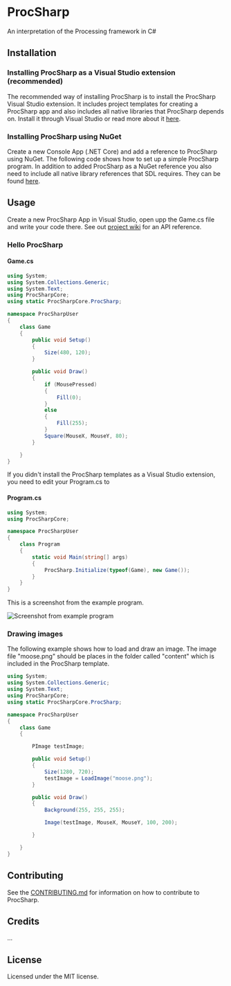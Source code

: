 # ProcSharp
An interpretation of the Processing framework in C#

## Installation
### Installing ProcSharp as a Visual Studio extension (recommended)
The recommended way of installing ProcSharp is to install the ProcSharp Visual Studio extension. It includes project templates for creating a ProcSharp app and also includes all native libraries that ProcSharp depends on. Install it through Visual Studio or read more about it [here](https://marketplace.visualstudio.com/items?itemName=ProcSharp.windows-app-template).

### Installing ProcSharp using NuGet
Create a new Console App (.NET Core) and add a reference to ProcSharp using NuGet. The following code shows how to set up a simple ProcSharp program. In addition to added ProcSharp as a NuGet reference you also need to include all native library references that SDL requires. They can be found [here](https://www.libsdl.org/download-2.0.php).

## Usage
Create a new ProcSharp App in Visual Studio, open upp the Game.cs file and write your code there. See out [project wiki](https://github.com/simoneddeland/proc-sharp/wiki) for an API reference.
### Hello ProcSharp
#### Game.cs
```csharp
using System;
using System.Collections.Generic;
using System.Text;
using ProcSharpCore;
using static ProcSharpCore.ProcSharp;

namespace ProcSharpUser
{
    class Game
    {
        public void Setup()
        {
            Size(480, 120);
        }

        public void Draw()
        {
            if (MousePressed)
            {
                Fill(0);
            }
            else
            {
                Fill(255);
            }
            Square(MouseX, MouseY, 80);
        }

    }
}
```
If you didn't install the ProcSharp templates as a Visual Studio extension, you need to edit your Program.cs to

#### Program.cs
```csharp
using System;
using ProcSharpCore;

namespace ProcSharpUser
{
    class Program
    {
        static void Main(string[] args)
        {
            ProcSharp.Initialize(typeof(Game), new Game());
        }
    }
}
```

This is a screenshot from the example program.

![Screenshot from example program](procsharp_screenshot.png "Screenshot from example program")

### Drawing images
The following example shows how to load and draw an image. The image file "moose.png" should be places in the folder called "content" which is included in the ProcSharp template.

```csharp
using System;
using System.Collections.Generic;
using System.Text;
using ProcSharpCore;
using static ProcSharpCore.ProcSharp;

namespace ProcSharpUser
{
    class Game
    {

        PImage testImage;

        public void Setup()
        {
            Size(1280, 720);
            testImage = LoadImage("moose.png");
        }

        public void Draw()
        {
            Background(255, 255, 255);

            Image(testImage, MouseX, MouseY, 100, 200);

        }

    }
}
```

## Contributing
See the [CONTRIBUTING.md](https://github.com/simoneddeland/proc-sharp/blob/master/CONTRIBUTING.md) for information on how to contribute to ProcSharp.

## Credits
...

## License
Licensed under the MIT license.